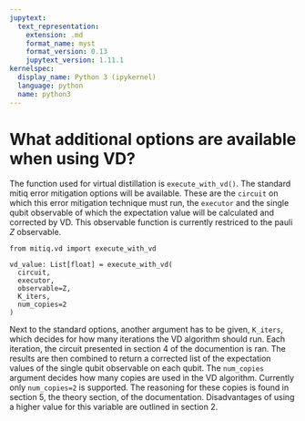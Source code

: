 ```yaml
---
jupytext:
  text_representation:
    extension: .md
    format_name: myst
    format_version: 0.13
    jupytext_version: 1.11.1
kernelspec:
  display_name: Python 3 (ipykernel)
  language: python
  name: python3
---
```


# What additional options are available when using VD?

The function used for virtual distillation is `execute_with_vd()`. The standard mitiq error mitigation options will be available. These are the `circuit` on which this error mitigation technique must run, the `executor` and the single qubit observable of which the expectation value will be calculated and corrected by VD. This observable function is currently restriced to the pauli $Z$ observable. 

```{code-cell} ipython3
from mitiq.vd import execute_with_vd

vd_value: List[float] = execute_with_vd(
  circuit,
  executor,
  observable=Z,
  K_iters,
  num_copies=2
)
```

Next to the standard options, another argument has to be given, `K_iters`, which decides for how many iterations the VD algorithm should run. Each iteration, the circuit presented in section 4 of the documention is ran. The results are then combined to return a corrected list of the expectation values of the single qubit observable on each qubit. The `num_copies` argument decides how many copies are used in the VD algorithm. Currently only `num_copies=2` is supported. The reasoning for these copies is found in section 5, the theory section, of the documentation. Disadvantages of using a higher value for this variable are outlined in section 2. 